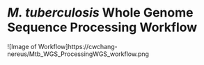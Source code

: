 # _M. tuberculosis_ Whole Genome Sequence Processing Workflow

![Image of Workflow]https://cwchang-nereus/Mtb_WGS_ProcessingWGS_workflow.png
